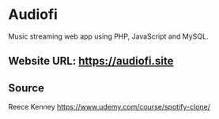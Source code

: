 # Audiofi

Music streaming web app using PHP, JavaScript and MySQL.

## Website URL: https://audiofi.site



## Source
Reece Kenney
https://www.udemy.com/course/spotify-clone/
